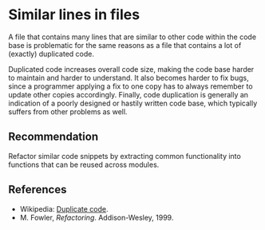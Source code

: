 # Similar lines in files
A file that contains many lines that are similar to other code within the code base is problematic for the same reasons as a file that contains a lot of (exactly) duplicated code.

Duplicated code increases overall code size, making the code base harder to maintain and harder to understand. It also becomes harder to fix bugs, since a programmer applying a fix to one copy has to always remember to update other copies accordingly. Finally, code duplication is generally an indication of a poorly designed or hastily written code base, which typically suffers from other problems as well.


## Recommendation
Refactor similar code snippets by extracting common functionality into functions that can be reused across modules.


## References
* Wikipedia: [Duplicate code](http://en.wikipedia.org/wiki/Duplicate_code).
* M. Fowler, *Refactoring*. Addison-Wesley, 1999.
